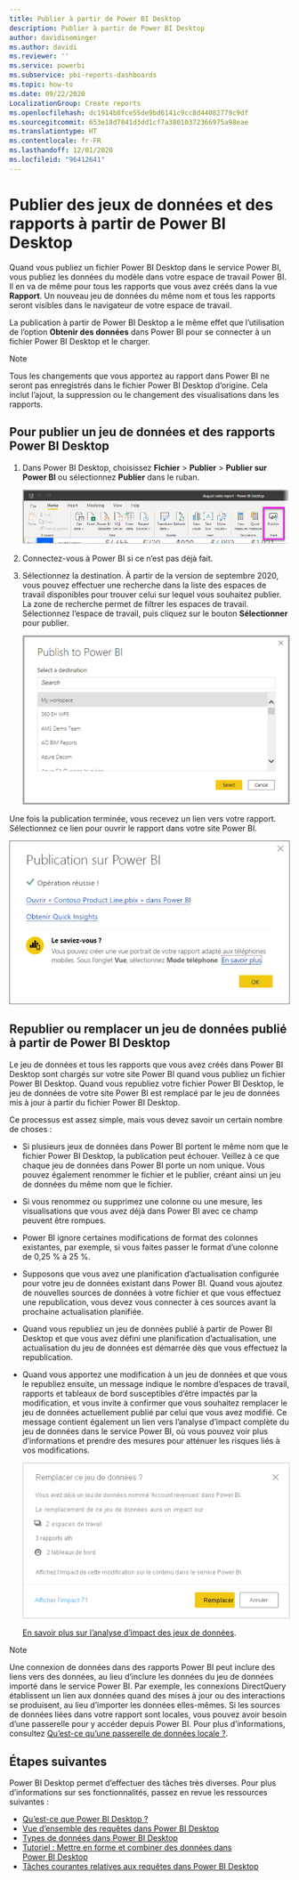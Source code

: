 ```yaml
---
title: Publier à partir de Power BI Desktop
description: Publier à partir de Power BI Desktop
author: davidiseminger
ms.author: davidi
ms.reviewer: ''
ms.service: powerbi
ms.subservice: pbi-reports-dashboards
ms.topic: how-to
ms.date: 09/22/2020
LocalizationGroup: Create reports
ms.openlocfilehash: dc1914b8fce55de9bd6141c9cc8d44082779c9df
ms.sourcegitcommit: 653e18d7041d3dd1cf7a38010372366975a98eae
ms.translationtype: HT
ms.contentlocale: fr-FR
ms.lasthandoff: 12/01/2020
ms.locfileid: "96412641"
---
```

# <a name="publish-datasets-and-reports-from-power-bi-desktop"></a>Publier des jeux de données et des rapports à partir de Power BI Desktop
Quand vous publiez un fichier Power BI Desktop dans le service Power BI, vous publiez les données du modèle dans votre espace de travail Power BI. Il en va de même pour tous les rapports que vous avez créés dans la vue **Rapport**. Un nouveau jeu de données du même nom et tous les rapports seront visibles dans le navigateur de votre espace de travail.

La publication à partir de Power BI Desktop a le même effet que l’utilisation de l’option **Obtenir des données** dans Power BI pour se connecter à un fichier Power BI Desktop et le charger.

> [!NOTE]
> Tous les changements que vous apportez au rapport dans Power BI ne seront pas enregistrés dans le fichier Power BI Desktop d’origine. Cela inclut l’ajout, la suppression ou le changement des visualisations dans les rapports.

## <a name="to-publish-a-power-bi-desktop-dataset-and-reports"></a>Pour publier un jeu de données et des rapports Power BI Desktop
1. Dans Power BI Desktop, choisissez **Fichier** \> **Publier** \> **Publier sur Power BI** ou sélectionnez **Publier** dans le ruban.  

   ![Bouton Publier](media/desktop-upload-desktop-files/pbid_publish_publishbutton.png)


2. Connectez-vous à Power BI si ce n’est pas déjà fait.
3. Sélectionnez la destination. À partir de la version de septembre 2020, vous pouvez effectuer une recherche dans la liste des espaces de travail disponibles pour trouver celui sur lequel vous souhaitez publier. La zone de recherche permet de filtrer les espaces de travail. Sélectionnez l’espace de travail, puis cliquez sur le bouton **Sélectionner** pour publier.

   ![Sélectionner la destination de la publication](media/desktop-upload-desktop-files/pbid_publish_select_destination.png)

Une fois la publication terminée, vous recevez un lien vers votre rapport. Sélectionnez ce lien pour ouvrir le rapport dans votre site Power BI.

![Boîte de dialogue de réussite de la publication](media/desktop-upload-desktop-files/pbid_publish_success.png)

## <a name="republish-or-replace-a-dataset-published-from-power-bi-desktop"></a>Republier ou remplacer un jeu de données publié à partir de Power BI Desktop
Le jeu de données et tous les rapports que vous avez créés dans Power BI Desktop sont chargés sur votre site Power BI quand vous publiez un fichier Power BI Desktop. Quand vous republiez votre fichier Power BI Desktop, le jeu de données de votre site Power BI est remplacé par le jeu de données mis à jour à partir du fichier Power BI Desktop.

Ce processus est assez simple, mais vous devez savoir un certain nombre de choses :

* Si plusieurs jeux de données dans Power BI portent le même nom que le fichier Power BI Desktop, la publication peut échouer. Veillez à ce que chaque jeu de données dans Power BI porte un nom unique. Vous pouvez également renommer le fichier et le publier, créant ainsi un jeu de données du même nom que le fichier.
* Si vous renommez ou supprimez une colonne ou une mesure, les visualisations que vous avez déjà dans Power BI avec ce champ peuvent être rompues. 
* Power BI ignore certaines modifications de format des colonnes existantes, par exemple, si vous faites passer le format d’une colonne de 0,25 % à 25 %.
* Supposons que vous avez une planification d’actualisation configurée pour votre jeu de données existant dans Power BI. Quand vous ajoutez de nouvelles sources de données à votre fichier et que vous effectuez une republication, vous devez vous connecter à ces sources avant la prochaine actualisation planifiée.
* Quand vous republiez un jeu de données publié à partir de Power BI Desktop et que vous avez défini une planification d’actualisation, une actualisation du jeu de données est démarrée dès que vous effectuez la republication.
* Quand vous apportez une modification à un jeu de données et que vous le republiez ensuite, un message indique le nombre d’espaces de travail, rapports et tableaux de bord susceptibles d’être impactés par la modification, et vous invite à confirmer que vous souhaitez remplacer le jeu de données actuellement publié par celui que vous avez modifié. Ce message contient également un lien vers l’analyse d’impact complète du jeu de données dans le service Power BI, où vous pouvez voir plus d’informations et prendre des mesures pour atténuer les risques liés à vos modifications.

   ![Avertissement concernant l’impact de la republication d’un jeu de données](media/desktop-upload-desktop-files/pbid-dataset-impact-analysis-desktop-warning.png)

   [En savoir plus sur l’analyse d’impact des jeux de données](../collaborate-share/service-dataset-impact-analysis.md).

> [!NOTE]
> Une connexion de données dans des rapports Power BI peut inclure des liens vers des données, au lieu d’inclure les données du jeu de données importé dans le service Power BI. Par exemple, les connexions DirectQuery établissent un lien aux données quand des mises à jour ou des interactions se produisent, au lieu d’importer les données elles-mêmes. Si les sources de données liées dans votre rapport sont locales, vous pouvez avoir besoin d’une passerelle pour y accéder depuis Power BI. Pour plus d’informations, consultez [Qu’est-ce qu’une passerelle de données locale ?](../connect-data/service-gateway-onprem.md).
> 

## <a name="next-steps"></a>Étapes suivantes

Power BI Desktop permet d’effectuer des tâches très diverses. Pour plus d’informations sur ses fonctionnalités, passez en revue les ressources suivantes :

* [Qu’est-ce que Power BI Desktop ?](../fundamentals/desktop-what-is-desktop.md)
* [Vue d’ensemble des requêtes dans Power BI Desktop](../transform-model/desktop-query-overview.md)
* [Types de données dans Power BI Desktop](../connect-data/desktop-data-types.md)
* [Tutoriel : Mettre en forme et combiner des données dans Power BI Desktop](../connect-data/desktop-shape-and-combine-data.md)
* [Tâches courantes relatives aux requêtes dans Power BI Desktop](../transform-model/desktop-common-query-tasks.md)
